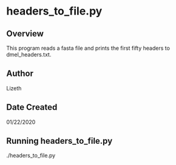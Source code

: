 # headers_to_file.py

## Overview

This program reads a fasta file and prints the first fifty headers to
dmel_headers.txt.

## Author

Lizeth

## Date Created

01/22/2020

## Running headers_to_file.py

./headers_to_file.py

